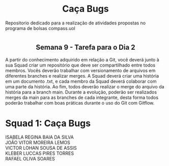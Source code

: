 # <h1 align="center">Caça Bugs</h1>

Repositorio dedicado para a realização de atividades propostas no programa de bolsas compass.uol

# <h2 align="center">Semana 9 - Tarefa para o Dia 2</h2>

A partir do conhecimento adquirido em relação a Git, você deverá junto à sua Squad criar um repositório que deve ser compartilhado entre todos membros. Vocês deverão trabalhar com versionamento de arquivos em diferentes branches e realizar merges. A Squad deverá criar uma história em um documento .txt, e cada membro da Squad deverá colaborar com uma parte da história. Ao fim, todos deverão realizar o merge do arquivo da história para a branch main. Durante a evolução, poderão ser realizados merges da main para as branches de cada integrante, desta forma todos poderão trabalhar com boas práticas durante o uso do Git com Gitflow.


# Squad 1: Caça Bugs 
   ISABELA REGINA BAIA DA SILVA\
   JOÃO VITOR MOREIRA LEMOS\
   VICTOR LOHAN SOUSA DE ASSIS\
   KLEBER LUCCAS PIRES TORRES\
   RAFAEL OLIVA SOARES
